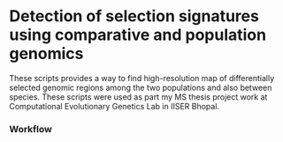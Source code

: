 # Detection of selection signatures using comparative and population genomics

These scripts provides a way to find high-resolution map of differentially selected genomic regions among the two populations and also between species. These scripts were used as part my MS thesis project work at Computational Evolutionary Genetics Lab in IISER Bhopal. 

### Workflow

